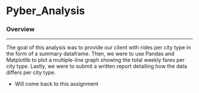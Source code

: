 # Pyber_Analysis

### Overview
_____________________________
The goal of this analysis was to provide our client with rides per city type in the form of a summary dataframe. Then, we were to use Pandas and Matplotlib to plot a multiple-line graph showing the total weekly fares per city type. Lastly, we were to submit a written report detailing how the data differs per city type. 

* Will come back to this assignment